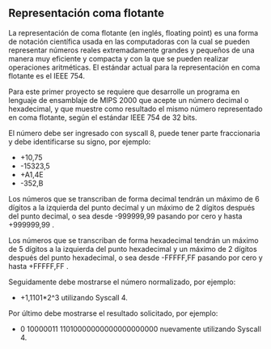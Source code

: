 ## Representación coma flotante

La representación de coma flotante (en inglés, floating point) es una forma de notación científica usada en las computadoras con la cual se pueden representar números reales extremadamente grandes y pequeños de una manera muy eficiente y compacta y con la que se pueden realizar operaciones aritméticas. El estándar actual para la representación en coma flotante es el IEEE 754.

Para este primer proyecto se requiere que desarrolle un programa en lenguaje de ensamblaje de MIPS 2000 que acepte un número decimal o hexadecimal, y que muestre como resultado el mismo número representado en coma flotante, según el estándar IEEE 754 de 32 bits.

El número debe ser ingresado con syscall 8, puede tener parte fraccionaria y debe identificarse su signo, por ejemplo:

* +10,75
* -15323,5
* +A1,4E
* -352,B

Los números que se transcriban de forma decimal tendrán un máximo de 6 dígitos a la izquierda del punto decimal y un máximo de 2 dígitos después del punto decimal, o sea desde -999999,99 pasando por cero y hasta +999999,99 .

Los números que se transcriban de forma hexadecimal tendrán un máximo de 5 dígitos a la izquierda del punto hexadecimal y un máximo de 2 dígitos después del punto hexadecimal, o sea desde -FFFFF,FF pasando por cero y hasta +FFFFF,FF .

Seguidamente debe mostrarse el número normalizado, por ejemplo:

* +1,1101*2^3  utilizando Syscall 4.

Por último debe mostrarse el resultado solicitado, por ejemplo:

* 0 10000011 11010000000000000000000  nuevamente utilizando Syscall 4.
